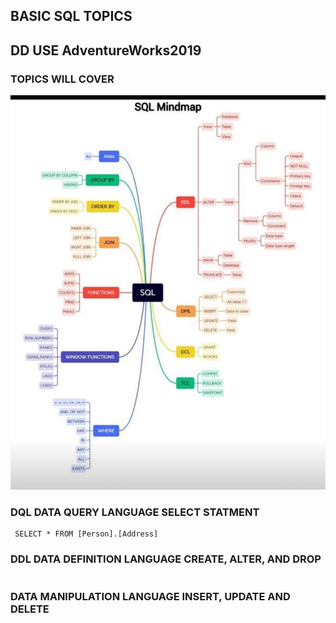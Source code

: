 ## BASIC SQL TOPICS
## DD USE AdventureWorks2019

### TOPICS WILL COVER 


![Banner](img/topic.jpeg)

### DQL DATA QUERY LANGUAGE SELECT STATMENT

```
 SELECT * FROM [Person].[Address]
```

### DDL DATA DEFINITION LANGUAGE CREATE, ALTER, AND DROP
```

```
### DATA MANIPULATION LANGUAGE INSERT, UPDATE AND DELETE 
```
```